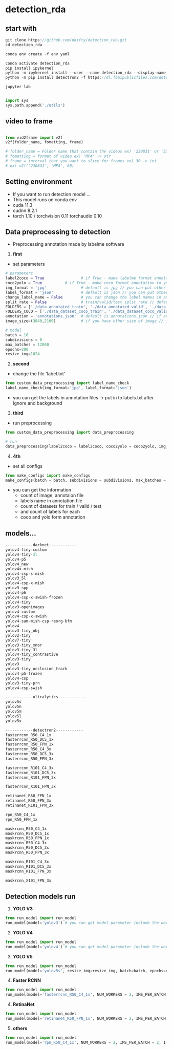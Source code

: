 # detection_rda
## start with

```c
git clone https://github.com/dkifty/detection_rda.git
cd detection_rda

conda env create -f env.yaml

conda activate detection_rda
pip install ipykernel
python -m ipykernel install --user --name detection_rda --display-name detection_rda
python -m pip install detectron2 -f https://dl.fbaipublicfiles.com/detectron2/wheels/cu113/torch1.10/index.html

jupyter lab
```
 
```python

import sys
sys.path.append('./utils')

```

## video to frame

```python

from vid2frame import v2f
v2f(folder_name, fomatting, frame)

# folder_name = Folder name that contain the videos ex) '230831' or '230831/1' -> str
# fomatting = format of video ex) 'MP4' -> str
# frame = interval that you want to slice for frames ex) 30 -> int
# ex) v2f('230831', 'MP4', 60)
```

## Setting environment
- If you want to run detection model ... 
- This model runs on conda env
- cuda 11.3
- cudnn 8.2.1
- torch 1.10 / torchvision 0.11  torchaudio 0.10

## Data preprocessing to detection
- Preprocessing annotation made by labelme software

1. __first__
- set parameters
```python
# parameters
label2coco = True                # if True - make labelme format annotation to coco format annotation // if False show information of train/valid/test images, annotations for each classes already made
coco2yolo = True          # if True - make coco format annotation to yolo format annotation and make yolo config files // if False just check the config files
img_format = 'jpg'               # default is jpg // you can put other format of image files -> string type
label_format = 'json'            # default is json // you can put other format of annotation files -> string type
change_label_name = False        # you can change the label names in annotation files // format(a,b,c,d is str type) : change_label_name = {a:b, c:d}
split_rate = False               # train/valid/test split rate // default is 0 - 0.9*0.8 / 0.9*0.8 - 0.9 / 0.9 - 1 // format(int type in list) : split_rate = [0.7, 0.2, 0.1]
FOLDERS = ['./data_annotated_train', './data_annotated_valid', './data_annotated_test']                # you can change the name of train/valid/test folder name // but dont do that.... please...
FOLDERS_COCO = ['./data_dataset_coco_train', './data_dataset_coco_valid', './data_dataset_coco_test']  # you can change the name of coco form train/valid/test folder name // but dont do that.... please...
annotation = 'annotations.json'  # default is annotations.json // if annotatino file have other name // annotation = annotations.json (string type)
image_size=(3840,2160)           # if you have other size of image // image_size = (3840, 2160) (default / tuple(int, int))

# model
batch = 16
subdivisions = 8
max_batches = 12000
epochs=200
resize_img=1024
```

2. __second__
- change the file 'label.txt'
```python
from custom_data_preprocessing import label_name_check
label_name_check(img_format='jpg', label_format='json')
```
- you can get the labels in annotation files -> put in to labels.txt after ignore and background

3. __third__
- run preprocessing

```python
from custom_data_preprocessing import data_preprocessing

# run
data_preprocessing(label2coco = label2coco, coco2yolo = coco2yolo, img_format=img_format, label_format=label_format, change_label_name=change_label_name, split_rate=split_rate, FOLDERS = FOLDERS, FOLDERS_COCO = FOLDERS_COCO, annotation = annotation, image_size=image_size)
```

4. __4th__
- set all configs

```python
from make_configs import make_configs
make_configs(batch = batch, subdivisions = subdivisions, max_batches = max_batches)
```

- you can get the information
  - count of image, annotaion file
  - labels name in annotation file
  - count of datasets for train / valid / test
  - and count of labels for each
  - coco and yolo form annotation
 
## models...

```python
------------darknet------------
yolov4-tiny-custom
yolov4-tiny-3l
yolov4-p5
yolov4_new
yolov4x-mish
yolov4-csp-s-mish
yolov3_5l
yolov4-csp-x-mish
yolov3-spp
yolov4-p6
yolov4-csp-x-swish-frozen
yolov4-tiny
yolov3-openimages
yolov4-custom
yolov4-csp-x-swish
yolov4-sam-mish-csp-reorg-bfm
yolov4
yolov3-tiny_obj
yolov2-tiny
yolov7-tiny
yolov3-tiny_xnor
yolov3-tiny_3l
yolov4-tiny_contrastive
yolov3-tiny
yolov3
yolov3-tiny_occlusion_track
yolov4-p5-frozen
yolov4-csp
yolov3-tiny-prn
yolov4-csp-swish

------------ultralytics------------
yolov5s
yolov5n
yolov5m
yolov5l
yolov5x

------------detectron2------------
fasterrcnn_R50_C4_1x
fasterrcnn_R50_DC5_1x
fasterrcnn_R50_FPN_1x
fasterrcnn_R50_C4_3x
fasterrcnn_R50_DC5_3x
fasterrcnn_R50_FPN_3x

fasterrcnn_R101_C4_3x
fasterrcnn_R101_DC5_3x
fasterrcnn_R101_FPN_3x

fasterrcnn_X101_FPN_3x

retinanet_R50_FPN_1x
retinanet_R50_FPN_3x
retinanet_R101_FPN_3x

rpn_R50_C4_1x
rpn_R50_FPN_1x

maskrcnn_R50_C4_1x
maskrcnn_R50_DC5_1x
maskrcnn_R50_FPN_1x
maskrcnn_R50_C4_3x
maskrcnn_R50_DC5_3x
maskrcnn_R50_FPN_3x

maskrcnn_R101_C4_3x
maskrcnn_R101_DC5_3x
maskrcnn_R101_FPN_3x

maskrcnn_X101_FPN_3x
```

## Detection models run
1. __YOLO V3__
```python
from run_model import run_model
run_model(model='yolov3') # you can get model parameter include the word 'yolov3'
```

2. __YOLO V4__
```python
from run_model import run_model
run_model(model='yolov4') # you can get model parameter include the word 'yolov4'
```

3. __YOLO V5__
```python
from run_model import run_model
run_model(model='yolov5s', resize_img=resize_img, batch=batch, epochs=epochs) # you can get model parameter 'yolov5s', 'yolov5n', 'yolov5m', 'yolov5l', 'yolov5x'
```

4. __Faster RCNN__
```python
from run_model import run_model
run_model(model='fasterrcnn_R50_C4_1x', NUM_WORKERS = 2, IMS_PER_BATCH = 2, ITER = 12000) # you can get model parameter 'fasterrcnn_R50_C4_1x', 'fasterrcnn_R50_DC5_1x', 'fasterrcnn_R50_FPN_1x', 'fasterrcnn_R50_C4_3x', 'fasterrcnn_R50_FPN_3x', 'fasterrcnn_R101_C4_3x', 'fasterrcnn_R50_DC5_3x', 'fasterrcnn_R101_DC5_3x', 'fasterrcnn_R101_FPN_3x', 'fasterrcnn_X101_FPN_3x'
```

4. __RetinaNet__
```python
from run_model import run_model
run_model(model='retinanet_R50_FPN_1x', NUM_WORKERS = 2, IMS_PER_BATCH = 2, ITER = 12000) # you can get model parameter 'retinanet_R50_FPN_1x', 'retinanet_R50_FPN_3x', 'retinanet_R101_FPN_3x'
```

5. __others__
```python
from run_model import run_model
run_model(model='rpn_R50_C4_1x', NUM_WORKERS = 2, IMS_PER_BATCH = 2, ITER = 12000) # you can get model parameter 'rpn_R50_C4_1x', 'rpn_R50_FPN_1x'
```
